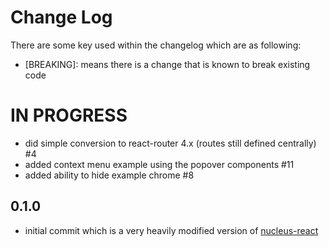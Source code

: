 # Change Log

There are some key used within the changelog which are as following:

* [BREAKING]: means there is a change that is known to break existing code

# IN PROGRESS

* did simple conversion to react-router 4.x (routes still defined centrally) #4
* added context menu example using the popover components #11
* added ability to hide example chrome #8

## 0.1.0

* initial commit which is a very heavily modified version of [nucleus-react](https://github.com/ryanzec/nucleus-react)
